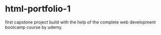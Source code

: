 # html-portfolio-1
first capstone project build with the help of the complete web development bootcamp course by udemy.
